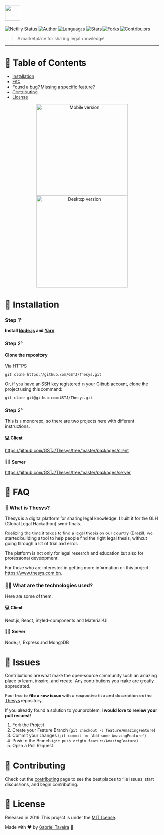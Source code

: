 #  <img src="https://d33wubrfki0l68.cloudfront.net/370ae4842ec728b588f44e0ecdd5b3939e2368b0/bb3a4/static/logo.svg" height="50"/>

[![Netlify Status](https://api.netlify.com/api/v1/badges/17d64968-e9e7-4733-b46c-4dfb9a4b7eb0/deploy-status)](https://app.netlify.com/sites/optimistic-easley-e6332b/deploys)
[![Author](https://img.shields.io/badge/author-GSTJ-F2C702?style=flat-square)](https://github.com/GSTJ)
[![Languages](https://img.shields.io/github/languages/count/GSTJ/Thesys?color=%23F2C702&style=flat-square)](#)
[![Stars](https://img.shields.io/github/stars/GSTJ/Thesys?color=F2C702&style=flat-square)](https://github.com/GSTJ/Thesys/stargazers)
[![Forks](https://img.shields.io/github/forks/GSTJ/Thesys?color=%23F2C702&style=flat-square)](https://github.com/GSTJ/Thesys/network/members)
[![Contributors](https://img.shields.io/github/contributors/GSTJ/Thesys?color=F2C702&style=flat-square)](https://github.com/GSTJ/Thesys/graphs/contributors)

>  A marketplace for sharing legal knowledge!

---

# :pushpin: Table of Contents

* [Installation](#construction_worker-installation)
* [FAQ](#postbox-faq)
* [Found a bug? Missing a specific feature?](#bug-issues)
* [Contributing](#tada-contributing)
* [License](#closed_book-license)

<p align="center">
  <img src="https://i.imgur.com/cHRaaBa.gif" alt="Mobile version" border="0"  height="300">
  <img src="https://i.imgur.com/znqEuDs.gif" alt="Desktop version" border="0" height="300">
</p>

# :construction_worker: Installation

### Step 1°

**Install [Node.js](https://nodejs.org/en/download/) and [Yarn](https://yarnpkg.com/)**

### Step 2°

#### Clone the repository 
Via HTTPS

```git clone https://github.com/GSTJ/Thesys.git```

Or, if you have an SSH key registered in your Github account, clone the project using this command:

```git clone git@github.com:GSTJ/Thesys.git```

### Step 3°

This is a monorepo, so there are two projects here with different instructions.

#### 💻 Client

https://github.com/GSTJ/Thesys/tree/master/packages/client

#### 👨‍💻 Server

https://github.com/GSTJ/Thesys/tree/master/packages/server

# :postbox: FAQ

### 🙋‍ What is Thesys?

Thesys is a digital platform for sharing legal knowledge. I built it for the GLH (Global Legal Hackathon) semi-finals.

Realizing the time it takes to find a legal thesis on our country (Brazil), we started building a tool to help people find the right legal thesis, without going through a lot of trial and error.

The platform is not only for legal research and education but also for professional development.

For those who are interested in getting more information on this project: https://www.thesys.com.br/.


### 👨‍🔬 What are the technologies used?

Here are some of them:

#### 💻 Client

Next.js, React, Styled-components and Material-UI

#### 👨‍💻 Server

Node.js, Express and MongoDB

# :bug: Issues


Contributions are what make the open-source community such an amazing place to learn, inspire, and create. Any contributions you make are greatly appreciated.

Feel free to **file a new issue** with a respective title and description on the [Thesys](https://github.com/GSTJ/Thesys/issues) repository.

If you already found a solution to your problem, **I would love to review your pull request**! 

1. Fork the Project
2. Create your Feature Branch (`git checkout -b feature/AmazingFeature`)
3. Commit your changes (`git commit -m 'Add some AmazingFeature'`)
4. Push to the Branch (`git push origin feature/AmazingFeature`)
5. Open a Pull Request

# :tada: Contributing

Check out the [contributing](https://github.com/GSTJ/Thesys/blob/master/CONTRIBUTING.md) page to see the best places to file issues, start discussions, and begin contributing.

# :closed_book: License

Released in 2019.
This project is under the [MIT license](https://github.com/GSTJ/Thesys/master/LICENSE).

Made with ♥ by [Gabriel Taveira](https://github.com/GSTJ) 🚀



